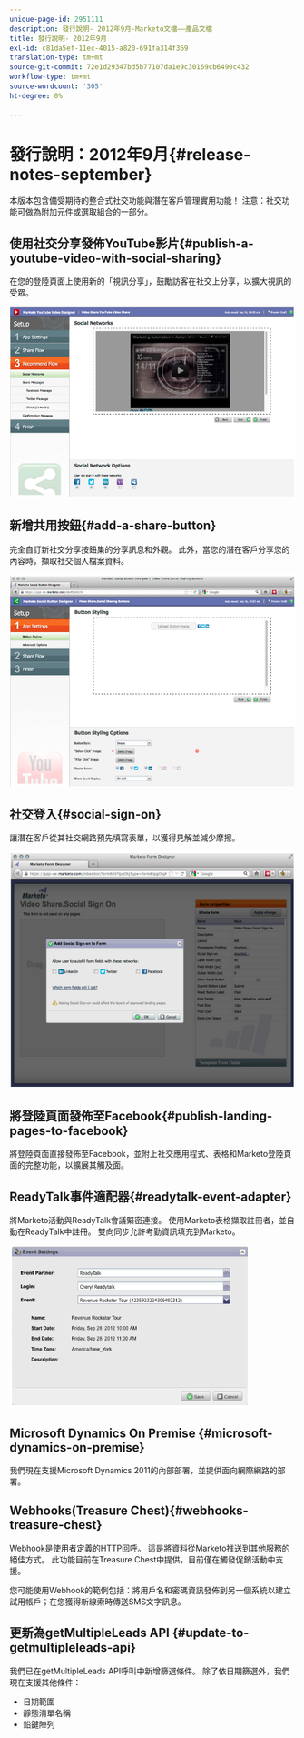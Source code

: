 ```yaml
---
unique-page-id: 2951111
description: 發行說明- 2012年9月-Marketo文檔——產品文檔
title: 發行說明- 2012年9月
exl-id: c81da5ef-11ec-4015-a820-691fa314f369
translation-type: tm+mt
source-git-commit: 72e1d29347bd5b77107da1e9c30169cb6490c432
workflow-type: tm+mt
source-wordcount: '305'
ht-degree: 0%

---
```


# 發行說明：2012年9月{#release-notes-september}

本版本包含備受期待的整合式社交功能與潛在客戶管理實用功能！ 注意：社交功能可做為附加元件或選取組合的一部分。

## 使用社交分享發佈YouTube影片{#publish-a-youtube-video-with-social-sharing}

在您的登陸頁面上使用新的「視訊分享」，鼓勵訪客在社交上分享，以擴大視訊的受眾。

![](assets/image2014-9-23-10-3a39-3a21.png)

## 新增共用按鈕{#add-a-share-button}

完全自訂新社交分享按鈕集的分享訊息和外觀。 此外，當您的潛在客戶分享您的內容時，擷取社交個人檔案資料。

![](assets/image2014-9-23-10-3a39-3a46.png)

## 社交登入{#social-sign-on}

讓潛在客戶從其社交網路預先填寫表單，以獲得見解並減少摩擦。

![](assets/image2014-9-23-10-3a40-3a2.png)

## 將登陸頁面發佈至Facebook{#publish-landing-pages-to-facebook}

將登陸頁面直接發佈至Facebook，並附上社交應用程式、表格和Marketo登陸頁面的完整功能，以擴展其觸及面。

## ReadyTalk事件適配器{#readytalk-event-adapter}

將Marketo活動與ReadyTalk會議緊密連接。 使用Marketo表格擷取註冊者，並自動在ReadyTalk中註冊。 雙向同步允許考勤資訊填充到Marketo。

![](assets/image2014-9-23-10-3a40-3a16.png)

## Microsoft Dynamics On Premise {#microsoft-dynamics-on-premise}

我們現在支援Microsoft Dynamics 2011的內部部署，並提供面向網際網路的部署。

## Webhooks(Treasure Chest){#webhooks-treasure-chest}

Webhook是使用者定義的HTTP回呼。 這是將資料從Marketo推送到其他服務的絕佳方式。 此功能目前在Treasure Chest中提供，目前僅在觸發促銷活動中支援。

您可能使用Webhook的範例包括：將用戶名和密碼資訊發佈到另一個系統以建立試用帳戶；在您獲得新線索時傳送SMS文字訊息。

## 更新為getMultipleLeads API {#update-to-getmultipleleads-api}

我們已在getMultipleLeads API呼叫中新增篩選條件。 除了依日期篩選外，我們現在支援其他條件：

* 日期範圍
* 靜態清單名稱
* 鉛鍵陣列
